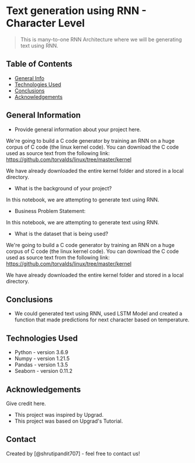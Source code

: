 # Text generation using RNN - Character Level

> This is many-to-one RNN Architecture where we will be generating text using RNN.

## Table of Contents
* [General Info](#general-information)
* [Technologies Used](#technologies-used)
* [Conclusions](#conclusions)
* [Acknowledgements](#acknowledgements)

<!-- You can include any other section that is pertinent to your problem -->

## General Information
- Provide general information about your project here.

We're going to build a C code generator by training an RNN on a huge corpus of C code (the linux kernel code). You can download the C code used as source text from the following link:
https://github.com/torvalds/linux/tree/master/kernel

We have already downloaded the entire kernel folder and stored in a local directory.

- What is the background of your project?

In this notebook, we are attempting to generate text using RNN.

- Business Problem Statement:

In this notebook, we are attempting to generate text using RNN.

- What is the dataset that is being used?

We're going to build a C code generator by training an RNN on a huge corpus of C code (the linux kernel code). You can download the C code used as source text from the following link:
https://github.com/torvalds/linux/tree/master/kernel

We have already downloaded the entire kernel folder and stored in a local directory.

<!-- You don't have to answer all the questions - just the ones relevant to your project. -->

## Conclusions
- We could generated text using RNN, used LSTM Model and created a function that made predictions for next character based on temperature.

<!-- You don't have to answer all the questions - just the ones relevant to your project. -->


## Technologies Used
- Python - version 3.6.9
- Numpy - version 1.21.5
- Pandas - version 1.3.5
- Seaborn - version 0.11.2


<!-- As the libraries versions keep on changing, it is recommended to mention the version of library used in this project -->

## Acknowledgements
Give credit here.
- This project was inspired by Upgrad.
- This project was based on Upgrad's Tutorial.


## Contact
Created by [@shrutipandit707] - feel free to contact us!


<!-- Optional -->
<!-- ## License -->
<!-- This project is open source and available under the [... License](). -->

<!-- You don't have to include all sections - just the one's relevant to your project -->